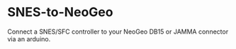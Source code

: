 # SNES-to-NeoGeo
Connect a SNES/SFC controller to your NeoGeo DB15 or JAMMA connector via an arduino.
